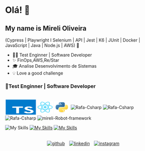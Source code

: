  <h1>Olá! 👋</h1>

 ## My name is Mireli Oliveira 
(Cypress | Playwright I Selenium | API  | Jest | K6 | JUnit | Docker | JavaScript | Java | Node.js | AWS) 🚀
- 👩‍💻  Test Enginner | Software Developer
- ✨ FinOps,AWS,Re/Star
- 🎓 Analise Desenvolvimento de Sistemas
- 💡 Love a good challenge

### 📌Test Enginner | Software Developer
 


 

 

 <div style="display: inline_block"><br>
     
  <img align="center" alt="Rafa-Ts" height="50" width="100" src="https://raw.githubusercontent.com/devicons/devicon/master/icons/typescript/typescript-plain.svg">
  <img align="center" alt="Rafa-React" height="40" width="50" src="https://raw.githubusercontent.com/devicons/devicon/master/icons/react/react-original.svg">
  <img align="center" alt="Rafa-Python" height="40" width="50" src="https://raw.githubusercontent.com/devicons/devicon/master/icons/python/python-original.svg">
  <img align="center" alt="Rafa-Csharp" height="40" width="50"  src="https://profilinator.rishav.dev/skills-assets/bootstrap-plain.svg" alt="Bootstrap"   />  
  <img align="center" alt="Rafa-Csharp" height="40" width="50"  src="https://profilinator.rishav.dev/skills-assets/git-scm-icon.svg" alt="Git" />  
  <img align="center" alt="Rafa-Csharp" height="40" width="50"  src="https://profilinator.rishav.dev/skills-assets/figma-icon.svg" alt="Figma"  />  
 <img align="center" alt="mireli-Robot-framework" height="40" width="50" src="https://miro.medium.com/v2/resize:fit:640/format:webp/1*Gt2wknIMvc3P0KFadp1mlQ.png" />
 
   ![My Skills](https://go-skill-icons.vercel.app/api/icons?i=cypress,playwright&titles=true,git&theme=light)
   [![My Skills](https://skillicons.dev/icons?i=selenium,androidstudio,postman,mysql,docker,nodejs,github,githubactions,git&theme=light )](https://skillicons.dev)
   [![My Skills](https://skillicons.dev/icons?i=js,py,java,cs,dotnet&theme=light )](https://skillicons.dev)  

</div>



 ##


<p align="center">
	<a href= "https://github.com/mirel9342"><img alt="github" width="10%" style="padding:5px" src="https://img.icons8.com/clouds/100/000000/github.png"/></a>
	<a href= "https://www.linkedin.com/in/mireli-oliveira-3b2635242/"><img alt="linkedin" width="10%" style="padding:5px" 
           src="https://img.icons8.com/clouds/100/000000/linkedin.png"/></a>
	<a href= "https://instagram.com/mireliolv"https://github.com/mirel9342 ><img alt="instagram" width="10%" style="padding:5px" 
           src="https://img.icons8.com/clouds/100/000000/instagram.png"/></a>
</p>

 
  
 
  
 
